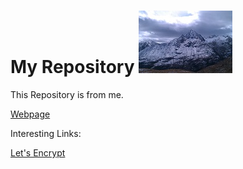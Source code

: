 # My Repository ![mountain][logo]

This Repository is from me.

[Webpage][1]

Interesting Links:

[Let's Encrypt][2]

[logo]: res/mountain_logo.jpg
[1]: https://hagi17.github.io/ESP/
[2]: https://letsencrypt.org/getting-started/